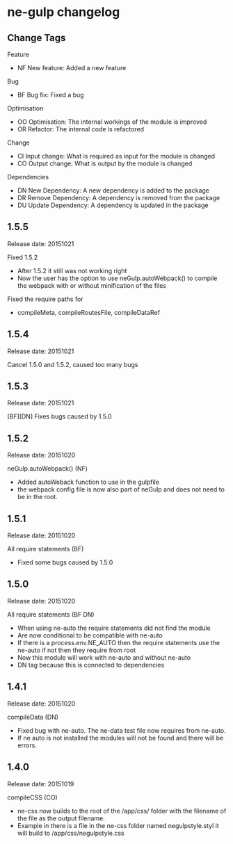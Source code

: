 # ne-gulp changelog

## Change Tags

Feature
- NF New feature: Added a new feature

Bug
- BF Bug fix: Fixed a bug

Optimisation
- OO Optimisation: The internal workings of the module is improved 
- OR Refactor: The internal code is refactored

Change
- CI Input change: What is required as input for the module is changed
- CO Output change: What is output by the module is changed

Dependencies
- DN New Dependency: A new dependency is added to the package
- DR Remove Dependency: A  dependency is removed from the package
- DU Update Dependency: A dependency is updated in the package


## 1.5.5

Release date: 20151021

Fixed 1.5.2
- After 1.5.2 it still was not working right
- Now the user has the option to use neGulp.autoWebpack() to compile the webpack with or without minification of the files 

Fixed the require paths for
- compileMeta, compileRoutesFile, compileDataRef


## 1.5.4

Release date: 20151021

Cancel 1.5.0 and 1.5.2, caused too many bugs


## 1.5.3

Release date: 20151021

[BF][DN]
Fixes bugs caused by 1.5.0


## 1.5.2

Release date: 20151020

neGulp.autoWebpack() (NF)
- Added autoWeback function to use in the gulpfile
- the webpack config file is now also part of neGulp and does not need to be in the root.


## 1.5.1

Release date: 20151020

All require statements (BF)
- Fixed some bugs caused by 1.5.0


## 1.5.0

Release date: 20151020

All require statements (BF DN)
- When using ne-auto the require statements did not find the module
- Are now conditional to be compatible with ne-auto
- If there is a process.env.NE_AUTO then the require statements use the ne-auto if not then they require from root
- Now this module will work with ne-auto and without ne-auto
- DN tag because this is connected to dependencies 


## 1.4.1

Release date: 20151020

compileData (DN)
- Fixed bug with ne-auto. The ne-data test file now requires from ne-auto.
- If ne auto is not installed the modules will not be found and there will be errors.

## 1.4.0

Release date: 20151019

compileCSS (CO)
- ne-css now builds to the root of the /app/css/ folder with the filename of the file as the output filename. 
- Example in there is a file in the ne-css folder named negulpstyle.styl it will build to /app/css/negulpstyle.css


